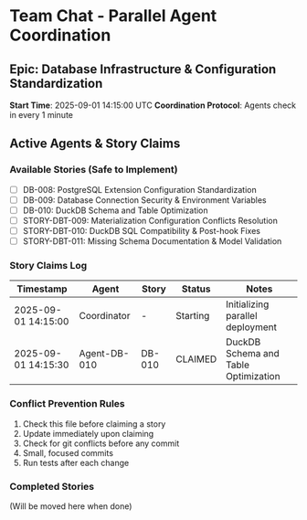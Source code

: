# Team Chat - Parallel Agent Coordination
## Epic: Database Infrastructure & Configuration Standardization
**Start Time**: 2025-09-01 14:15:00 UTC
**Coordination Protocol**: Agents check in every 1 minute

## Active Agents & Story Claims

### Available Stories (Safe to Implement)
- [ ] DB-008: PostgreSQL Extension Configuration Standardization
- [ ] DB-009: Database Connection Security & Environment Variables  
- [ ] DB-010: DuckDB Schema and Table Optimization
- [ ] STORY-DBT-009: Materialization Configuration Conflicts Resolution
- [ ] STORY-DBT-010: DuckDB SQL Compatibility & Post-hook Fixes
- [ ] STORY-DBT-011: Missing Schema Documentation & Model Validation

### Story Claims Log
| Timestamp | Agent | Story | Status | Notes |
|-----------|-------|-------|--------|-------|
| 2025-09-01 14:15:00 | Coordinator | - | Starting | Initializing parallel deployment |
| 2025-09-01 14:15:30 | Agent-DB-010 | DB-010 | CLAIMED | DuckDB Schema and Table Optimization |

### Conflict Prevention Rules
1. Check this file before claiming a story
2. Update immediately upon claiming
3. Check for git conflicts before any commit
4. Small, focused commits
5. Run tests after each change

### Completed Stories
(Will be moved here when done)